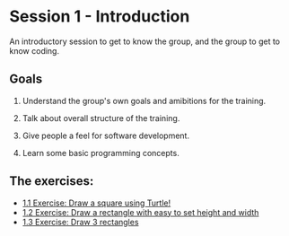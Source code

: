 # Session 1 - Introduction

An introductory session to get to know the group, and the group to get to know coding.

## Goals

1) Understand the group's own goals and amibitions for the training.

2) Talk about overall structure of the training.

3) Give people a feel for software development.

4) Learn some basic programming concepts.


## The exercises:

* [1.1 Exercise: Draw a square using Turtle!](1.1-exercise.md)
* [1.2 Exercise: Draw a rectangle with easy to set height and width](1.2-exercise.md)
* [1.3 Exercise: Draw 3 rectangles](1.3-exercise.md)
